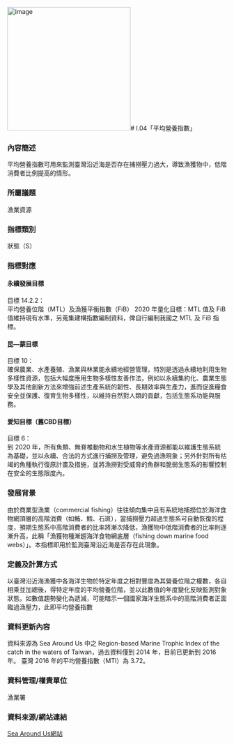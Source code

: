 <img width="283" alt="image" src="https://github.com/user-attachments/assets/92df0fa3-b28a-4fa4-915f-1f7ec01d5178" /># I.04「平均營養指數」

<script type="text/javascript" src="http://cdn.mathjax.org/mathjax/latest/MathJax.js?config=TeX-AMS-MML_HTMLorMML"></script>

### 內容簡述
平均營養指數可用來監測臺灣沿近海是否存在捕撈壓力過大，導致漁獲物中，低階消費者比例提高的情形。
### 所屬議題
漁業資源
### 指標類別
狀態（S）
### 指標對應
#### 永續發展目標
目標 14.2.2：<br>
平均營養位階（MTL）及漁獲平衡指數（FiB）
2020 年量化目標：MTL 值及 FiB 值維持現有水準，另蒐集建構指數編制資料，俾自行編制我國之 MTL 及 FiB 指標。
#### 昆—蒙目標
目標 10：<br>
確保農業、水產養殖、漁業與林業能永續地經營管理，特別是透過永續地利用生物多樣性資源，包括大幅度應用生物多樣性友善作法，例如以永續集約化、農業生態學及其他創新方法來增強前述生產系統的韌性、長期效率與生產力，進而促進糧食安全並保護、復育生物多樣性，以維持自然對人類的貢獻，包括生態系功能與服務。
#### 愛知目標（舊CBD目標）
目標 6：<br>
到 2020 年，所有魚類、無脊椎動物和水生植物等水產資源都能以維護生態系統為基礎，並以永續、合法的方式進行捕撈及管理，避免過漁現象；另外針對所有枯竭的魚種執行復原計畫及措施，並將漁撈對受威脅的魚群和脆弱生態系的影響控制在安全的生態限度內。
### 發展背景
由於商業型漁業（commercial fishing）往往傾向集中且有系統地捕撈位於海洋食物網頂層的高階消費（如鮪、鱈、石斑），當捕撈壓力超過生態系可自動恢復的程度，預期生態系中高階消費者的比率將漸次降低，漁獲物中低階消費者的比率則逐漸升高，此稱「漁獲物種漸趨海洋食物網底層（fishing down marine food webs）」。本指標即用於監測臺灣沿近海是否存在此現象。
### 定義及計算方式
以臺灣沿近海漁獲中各海洋生物於特定年度之相對豐度為其營養位階之權數，各自相乘並加總後，得特定年度的平均營養位階，並以此數值的年度變化反映監測對象狀態。如數值趨勢變化為遞減，可能暗示一個國家海洋生態系中的高階消費者正面臨過漁壓力，此即平均營養指數
### 資料更新內容
資料來源為 Sea Around Us 中之 Region-based Marine Trophic Index of the catch in the waters of Taiwan，過去資料僅到 2014 年，目前已更新到 2016 年。
臺灣 2016 年的平均營養指數（MTI）為 3.72。
### 資料管理/權責單位
漁業署
### 資料來源/網站連結
[Sea Around Us網站](http://www.seaaroundus.org/)
